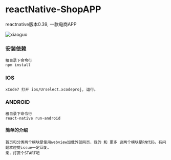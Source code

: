 # reactNative-ShopAPP

reactnative版本0.39, 一款电商APP

![xiaoguo](https://github.com/bill-mark/reactNative-ShopAPP/blob/master/%E6%95%88%E6%9E%9C%E5%9B%BE/10.gif?raw=true)

### 安装依赖
```
根目录下命令行
npm install
```

### IOS
```
xCode7 打开 ios/Urselect.xcodeproj, 运行。
```

### ANDROID
```
根目录下命令行
react-native run-android
```
#### 简单的介绍
```
首页和分类两个模块是使用webview加载外部网页，我的 和 更多 这两个模块是RN代码，有问题欢迎提issue一定回复。
亲，打赏个START吧
```
